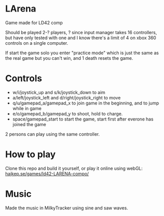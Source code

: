 # LArena
Game made for LD42 comp

Should be played 2-? players, ? since input manager takes 16 controllers, but have only tested with one and I know there's a limit of 4 on xbox 360 controls on a single computer.

If start the game solo you enter "practice mode" which is just the same as the real game but you can't win, and 1 death resets the game.

# Controls
* w/i/joystick_up and s/k/joystick_down to aim
* a/left/joystick_left and d/right/joystick_right to move
* q/u/gamepad_a/gamepad_x to join game in the beginning, and to jump while in game
* e/o/gamepad_b/gamepad_y to shoot, hold to charge.
* space/gamepad_start to start the game, start first after everone has joined the game

2 persons can play using the same controller.

# How to play
Clone this repo and build it yourself, or play it online using webGL: [hajkep.se/games/ld42-LARENA-compo/](hajkep.se/games/ld42-LARENA-compo/)

# Music
Made the music in MilkyTracker using sine and saw waves.
